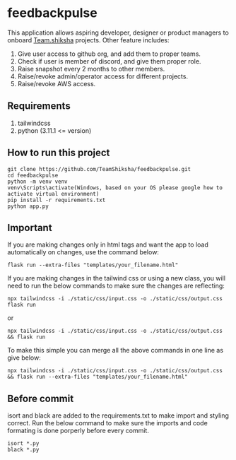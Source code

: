 # feedbackpulse

This application allows aspiring developer, designer or product managers to onboard [Team.shiksha](https://team.shiksha/) projects. Other feature includes:
1. Give user access to github org, and add them to proper teams.
2. Check if user is member of discord, and give them proper role.
3. Raise snapshot every 2 months to other members.
4. Raise/revoke admin/operator access for different projects.
5. Raise/revoke AWS access.

## Requirements
1. tailwindcss
2. python (3.11.1 <= version)

## How to run this project

```
git clone https://github.com/TeamShiksha/feedbackpulse.git
cd feedbackpulse
python -m venv venv
venv\Scripts\activate(Windows, based on your OS please google how to activate virtual environment)
pip install -r requirements.txt
python app.py
```

## Important

If you are making changes only in html tags and want the app to load automatically on changes, use the command below:
```
flask run --extra-files "templates/your_filename.html"
```

If you are making changes in the tailwind css or using a new class, you will need to run the below commands to make sure the changes are reflecting:
```
npx tailwindcss -i ./static/css/input.css -o ./static/css/output.css
flask run
``` 
or
```
npx tailwindcss -i ./static/css/input.css -o ./static/css/output.css && flask run
```
To make this simple you can merge all the above commands in one line as give below:
```
npx tailwindcss -i ./static/css/input.css -o ./static/css/output.css && flask run --extra-files "templates/your_filename.html"
```

## Before commit

isort and black are added to the requirements.txt to make import and  styling correct. Run the below command to make sure the imports and code formating is done porperly before every commit.  

```
isort *.py
black *.py
``` 